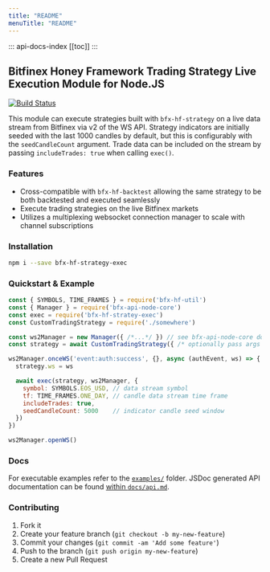 ```yaml
---
title: "README"
menuTitle: "README"
---
```

::: api-docs-index
[[toc]]
:::
## Bitfinex Honey Framework Trading Strategy Live Execution Module for Node.JS

[![Build Status](https://travis-ci.org/bitfinexcom/bfx-hf-strategy-exec.svg?branch=master)](https://travis-ci.org/bitfinexcom/bfx-hf-strategy-exec)

This module can execute strategies built with `bfx-hf-strategy` on a live data stream from Bitfinex via v2 of the WS API. Strategy indicators are initially seeded with the last 1000 candles by default, but this is configurably with the `seedCandleCount` argument. Trade data can be included on the stream by passing `includeTrades: true` when calling `exec()`.

### Features

* Cross-compatible with `bfx-hf-backtest` allowing the same strategy to be both backtested and executed seamlessly
* Execute trading strategies on the live Bitfinex markets
* Utilizes a multiplexing websocket connection manager to scale with channel subscriptions

### Installation

```bash
npm i --save bfx-hf-strategy-exec
```

### Quickstart & Example
```js
const { SYMBOLS, TIME_FRAMES } = require('bfx-hf-util')
const { Manager } = require('bfx-api-node-core')
const exec = require('bfx-hf-stratey-exec')
const CustomTradingStrategy = require('./somewhere')

const ws2Manager = new Manager({ /*...*/ }) // see bfx-api-node-core docs
const strategy = await CustomTradingStrategy({ /* optionally pass args */ })

ws2Manager.onceWS('event:auth:success', {}, async (authEvent, ws) => {
  strategy.ws = ws

  await exec(strategy, ws2Manager, {
    symbol: SYMBOLS.EOS_USD, // data stream symbol
    tf: TIME_FRAMES.ONE_DAY, // candle data stream time frame
    includeTrades: true,
    seedCandleCount: 5000    // indicator candle seed window
  })
})

ws2Manager.openWS()
```

### Docs

For executable examples refer to the [`examples/`](/examples) folder. JSDoc generated API documentation can be found [within `docs/api.md`](/docs/api.md).

### Contributing

1. Fork it
2. Create your feature branch (`git checkout -b my-new-feature`)
3. Commit your changes (`git commit -am 'Add some feature'`)
4. Push to the branch (`git push origin my-new-feature`)
5. Create a new Pull Request
